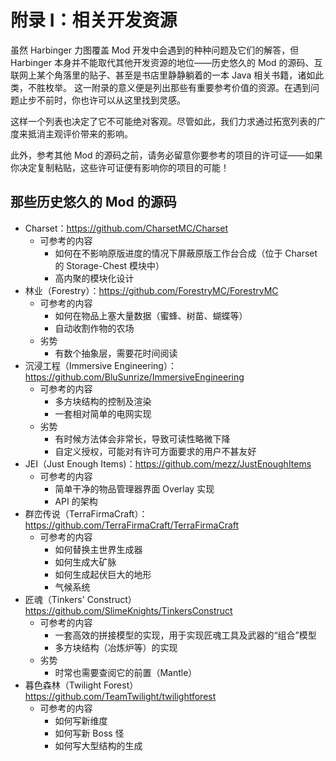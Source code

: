 # 附录 I：相关开发资源

虽然 Harbinger 力图覆盖 Mod 开发中会遇到的种种问题及它们的解答，但 Harbinger 本身并不能取代其他开发资源的地位——历史悠久的 Mod 的源码、互联网上某个角落里的贴子、甚至是书店里静静躺着的一本 Java 相关书籍，诸如此类，不胜枚举。
这一附录的意义便是列出那些有重要参考价值的资源。在遇到问题止步不前时，你也许可以从这里找到灵感。

这样一个列表也决定了它不可能绝对客观。尽管如此，我们力求通过拓宽列表的广度来抵消主观评价带来的影响。

此外，参考其他 Mod 的源码之前，请务必留意你要参考的项目的许可证——如果你决定复制粘贴，这些许可证便有影响你的项目的可能！

## 那些历史<!-- 相对 -->悠久的 Mod 的源码

  - Charset：https://github.com/CharsetMC/Charset
    - 可参考的内容
      - 如何在不影响原版进度的情况下屏蔽原版工作台合成（位于 Charset 的 Storage-Chest 模块中）
      - 高内聚的模块化设计
  - 林业（Forestry）：https://github.com/ForestryMC/ForestryMC
    - 可参考的内容
      - 如何在物品上塞大量数据（蜜蜂、树苗、蝴蝶等）
      - 自动收割作物的农场
    - 劣势
      - 有数个抽象层，需要花时间阅读
  - 沉浸工程（Immersive Engineering）：https://github.com/BluSunrize/ImmersiveEngineering
    - 可参考的内容
      - 多方块结构的控制及渲染
      - 一套相对简单的电网实现
    - 劣势
      - 有时候方法体会非常长，导致可读性略微下降
      - 自定义授权，可能对有许可方面要求的用户不甚友好
  - JEI（Just Enough Items)：https://github.com/mezz/JustEnoughItems
    - 可参考的内容
      - 简单干净的物品管理器界面 Overlay 实现
      - API 的架构
  - 群峦传说（TerraFirmaCraft）：https://github.com/TerraFirmaCraft/TerraFirmaCraft
    - 可参考的内容
      - 如何替换主世界生成器
      - 如何生成大矿脉
      - 如何生成起伏巨大的地形
      - 气候系统
  - 匠魂（Tinkers' Construct）https://github.com/SlimeKnights/TinkersConstruct
    - 可参考的内容
      - 一套高效的拼接模型的实现，用于实现匠魂工具及武器的“组合”模型
      - 多方块结构（冶炼炉等）的实现
    - 劣势
      - 时常也需要查阅它的前置（Mantle）
  - 暮色森林（Twilight Forest）https://github.com/TeamTwilight/twilightforest
    - 可参考的内容
      - 如何写新维度
      - 如何写新 Boss 怪
      - 如何写大型结构的生成
